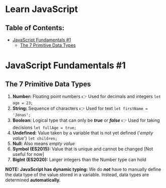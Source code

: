 # Learn JavaScript <!-- omit in toc -->

## Table of Contents: <!-- omit in toc -->
- [JavaScript Fundamentals #1](#javascript-fundamentals-1)
  - [The 7 Primitive Data Types](#the-7-primitive-data-types)

# JavaScript Fundamentals #1

## The 7 Primitive Data Types
1. **Number:** Floating point numbers 👉 Used for decimals and integers `let age = 23;`
2. **String:** Sequence of characters 👉 Used for text `let firstName = 'Jonas';`
3. **Boolean:** Logical type that can only be _**true**_ or _**false**_ 👉 Used for taking decisions `let fullAge = true;`
4. **Undefined:** Value taken by a variable that is not yet defined ('_empty value_') `let children;`
5. **Null:** Also means _empty value_
6. **Symbol (ES2015):** Value that is unique and cannot be changed [Not useful for now]
7. **BigInt (ES2020):** Larger integers than the Number type can hold

**NOTE:**
**JavaScript has dynamic typing:** We do _**not**_ have to manually define the data type of the value stored in a variable. Instead, data types are determined **automatically.**